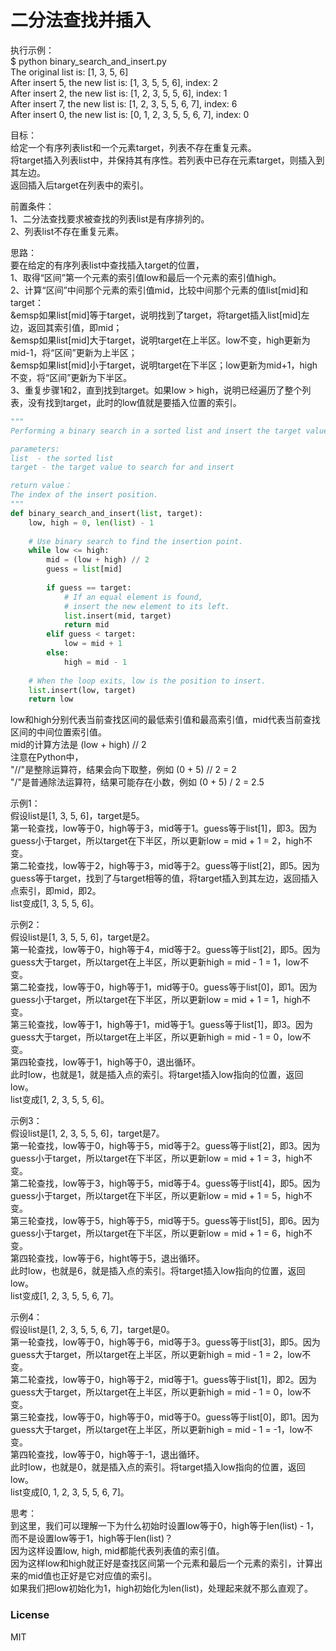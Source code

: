 # 二分法查找并插入
  
执行示例：  
$ python binary_search_and_insert.py  
The original list is: [1, 3, 5, 6]  
After insert 5, the new list is: [1, 3, 5, 5, 6], index: 2  
After insert 2, the new list is: [1, 2, 3, 5, 5, 6], index: 1  
After insert 7, the new list is: [1, 2, 3, 5, 5, 6, 7], index: 6  
After insert 0, the new list is: [0, 1, 2, 3, 5, 5, 6, 7], index: 0  
  
目标：  
给定一个有序列表list和一个元素target，列表不存在重复元素。  
将target插入列表list中，并保持其有序性。若列表中已存在元素target，则插入到其左边。  
返回插入后target在列表中的索引。  
  
前置条件：   
1、二分法查找要求被查找的列表list是有序排列的。  
2、列表list不存在重复元素。  
  
思路：  
要在给定的有序列表list中查找插入target的位置，  
1、取得“区间”第一个元素的索引值low和最后一个元素的索引值high。  
2、计算“区间”中间那个元素的索引值mid，比较中间那个元素的值list[mid]和target：  
&emsp如果list[mid]等于target，说明找到了target，将target插入list[mid]左边，返回其索引值，即mid；  
&emsp如果list[mid]大于target，说明target在上半区。low不变，high更新为mid-1，将“区间”更新为上半区；  
&emsp如果list[mid]小于target，说明target在下半区；low更新为mid+1，high不变，将“区间”更新为下半区。  
3、重复步骤1和2，直到找到target。如果low > high，说明已经遍历了整个列表，没有找到target，此时的low值就是要插入位置的索引。  
  
```python
"""
Performing a binary search in a sorted list and insert the target value.

parameters:
list  - the sorted list
target - the target value to search for and insert

return value：
The index of the insert position.
"""
def binary_search_and_insert(list, target):
    low, high = 0, len(list) - 1
    
    # Use binary search to find the insertion point.
    while low <= high:
        mid = (low + high) // 2
        guess = list[mid]
        
        if guess == target:
            # If an equal element is found,
            # insert the new element to its left.
            list.insert(mid, target)
            return mid
        elif guess < target:
            low = mid + 1
        else:
            high = mid - 1
            
    # When the loop exits, low is the position to insert.
    list.insert(low, target)
    return low
```
  
low和high分别代表当前查找区间的最低索引值和最高索引值，mid代表当前查找区间的中间位置索引值。  
mid的计算方法是 (low + high) // 2  
注意在Python中，  
"//"是整除运算符，结果会向下取整，例如 (0 + 5) // 2 = 2   
"/"是普通除法运算符，结果可能存在小数，例如 (0 + 5) / 2 = 2.5  
  
示例1：  
假设list是[1, 3, 5, 6]，target是5。  
第一轮查找，low等于0，high等于3，mid等于1。guess等于list[1]，即3。因为guess小于target，所以target在下半区，所以更新low = mid + 1 = 2，high不变。  
第二轮查找，low等于2，high等于3，mid等于2。guess等于list[2]，即5。因为guess等于target，找到了与target相等的值，将target插入到其左边，返回插入点索引，即mid，即2。  
list变成[1, 3, 5, 5, 6]。  
  
示例2：  
假设list是[1, 3, 5, 5, 6]，target是2。  
第一轮查找，low等于0，high等于4，mid等于2。guess等于list[2]，即5。因为guess大于target，所以target在上半区，所以更新high = mid - 1 = 1，low不变。  
第二轮查找，low等于0，high等于1，mid等于0。guess等于list[0]，即1。因为guess小于target，所以target在下半区，所以更新low = mid + 1 = 1，high不变。  
第三轮查找，low等于1，high等于1，mid等于1。guess等于list[1]，即3。因为guess大于target，所以target在上半区，所以更新high = mid - 1 = 0，low不变。  
第四轮查找，low等于1，high等于0，退出循环。  
此时low，也就是1，就是插入点的索引。将target插入low指向的位置，返回low。  
list变成[1, 2, 3, 5, 5, 6]。  
  
示例3：  
假设list是[1, 2, 3, 5, 5, 6]，target是7。  
第一轮查找，low等于0，high等于5，mid等于2。guess等于list[2]，即3。因为guess小于target，所以target在下半区，所以更新low = mid + 1 = 3，high不变。  
第二轮查找，low等于3，high等于5，mid等于4。guess等于list[4]，即5。因为guess小于target，所以target在下半区，所以更新low = mid + 1 = 5，high不变。  
第三轮查找，low等于5，high等于5，mid等于5。guess等于list[5]，即6。因为guess小于target，所以target在下半区，所以更新low = mid + 1 = 6，high不变。  
第四轮查找，low等于6，hight等于5，退出循环。  
此时low，也就是6，就是插入点的索引。将target插入low指向的位置，返回low。  
list变成[1, 2, 3, 5, 5, 6, 7]。  
  
示例4：  
假设list是[1, 2, 3, 5, 5, 6, 7]，target是0。  
第一轮查找，low等于0，high等于6，mid等于3。guess等于list[3]，即5。因为guess大于target，所以target在上半区，所以更新high = mid - 1 = 2，low不变。  
第二轮查找，low等于0，high等于2，mid等于1。guess等于list[1]，即2。因为guess大于target，所以target在上半区，所以更新high = mid - 1 = 0，low不变。  
第三轮查找，low等于0，high等于0，mid等于0。guess等于list[0]，即1。因为guess大于target，所以target在上半区，所以更新high = mid - 1 = -1，low不变。  
第四轮查找，low等于0，high等于-1，退出循环。  
此时low，也就是0，就是插入点的索引。将target插入low指向的位置，返回low。  
list变成[0, 1, 2, 3, 5, 5, 6, 7]。  
  
思考：  
到这里，我们可以理解一下为什么初始时设置low等于0，high等于len(list) - 1，而不是设置low等于1，high等于len(list)？  
因为这样设置low, high, mid都能代表列表值的索引值。  
因为这样low和high就正好是查找区间第一个元素和最后一个元素的索引，计算出来的mid值也正好是它对应值的索引。  
如果我们把low初始化为1，high初始化为len(list)，处理起来就不那么直观了。  
  
### License
  
MIT
